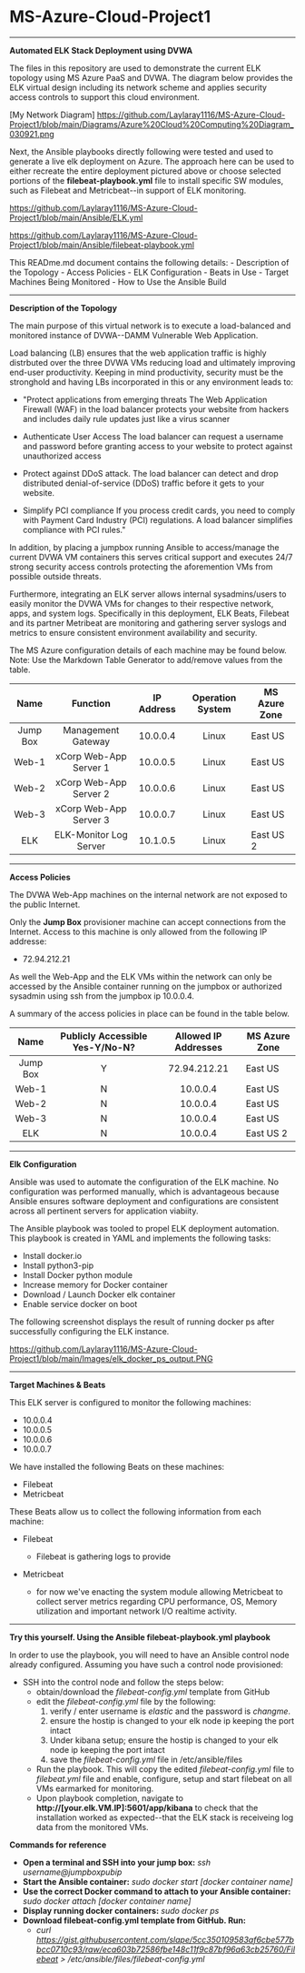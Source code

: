 # MS-Azure-Cloud-Project1

***
**Automated ELK Stack Deployment using DVWA**

The files in this repository are used to demonstrate the current ELK topology using MS Azure PaaS and DVWA. The diagram below provides the ELK virtual design including its network scheme and applies security access controls to support this cloud environment.  

 [My Network Diagram] <https://github.com/Laylaray1116/MS-Azure-Cloud-Project1/blob/main/Diagrams/Azure%20Cloud%20Computing%20Diagram_030921.png>

Next, the Ansible playbooks directly following were tested and used to generate a live elk deployment on Azure. The approach here can be used to either recreate the entire deployment pictured above or choose selected portions of the **filebeat-playbook.yml** file to install specific SW modules, such as Filebeat and Metricbeat--in support of ELK monitoring.

 <https://github.com/Laylaray1116/MS-Azure-Cloud-Project1/blob/main/Ansible/ELK.yml>

 <https://github.com/Laylaray1116/MS-Azure-Cloud-Project1/blob/main/Ansible/filebeat-playbook.yml>

This READme.md document contains the following details: - Description of the Topology - Access Policies - ELK Configuration - Beats in Use - Target Machines Being Monitored - How to Use the Ansible Build
***
**Description of the Topology**

The main purpose of this virtual network is to execute a load-balanced and monitored instance of DVWA--DAMM Vulnerable Web Application.

Load balancing (LB) ensures that the web application traffic is  highly distrbuted over the three DVWA VMs reducing load and ultimately improving end-user productivity. Keeping in mind productivity, security must be the stronghold and having LBs incorporated in this or any environment leads to:

- "Protect applications from emerging threats
The Web Application Firewall (WAF) in the load balancer protects your website from hackers and includes daily rule updates just like a virus scanner

- Authenticate User Access
The load balancer can request a username and password before granting access to your website to protect against unauthorized access

- Protect against DDoS attack. The load balancer can detect and drop distributed denial-of-service (DDoS) traffic before it gets to your website.

- Simplify PCI compliance
If you process credit cards, you need to comply with Payment Card Industry (PCI) regulations. A load balancer simplifies compliance with PCI rules."

In addition, by placing a jumpbox running Ansible to access/manage the current DVWA VM containers this serves critical support and executes 24/7 strong security access controls protecting the aforemention VMs from possible outside threats.

Furthermore, integrating an ELK server allows internal sysadmins/users to easily monitor the DVWA VMs for changes to their respective network, apps, and system logs. Specifically in this deployment, ELK Beats, Filebeat and its partner Metribeat are monitoring and gathering server syslogs and metrics to ensure consistent environment availability and security.

The MS Azure configuration details of each machine may be found below. Note: Use the Markdown Table Generator to add/remove values from the table.

|    Name   |        Function        | IP Address  | Operation System  | MS Azure Zone |
|:---------:|:----------------------:|:-----------:|:-----------------:|---------------|
| Jump Box  | Management Gateway     | 10.0.0.4    | Linux             | East US       |
| Web-1     | xCorp Web-App Server 1 | 10.0.0.5    | Linux             | East US       |
| Web-2     | xCorp Web-App Server 2 | 10.0.0.6    | Linux             | East US       |
| Web-3     | xCorp Web-App Server 3 | 10.0.0.7    | Linux             | East US       |
| ELK       | ELK-Monitor Log Server | 10.1.0.5    | Linux             | East US 2     |

***

**Access Policies**

The DVWA Web-App machines on the internal network are not exposed to the public Internet.

Only the **Jump Box** provisioner machine can accept connections from the Internet. Access to this machine is only allowed from the following IP addresse:

- 72.94.212.21

As well the Web-App and the ELK VMs within the network can only be accessed by the Ansible container running on the jumpbox or authorized sysadmin using ssh from the jumpbox ip 10.0.0.4.

A summary of the access policies in place can be found in the table below.

|    Name   |  Publicly Accessible Yes-Y/No-N?  | Allowed IP Addresses  | MS Azure Zone |
|:---------:|:---------------------------------:|:---------------------:|---------------|
| Jump Box  |                 Y                 |      72.94.212.21     |    East US    |
|   Web-1   |                 N                 |        10.0.0.4       |    East US    |
|   Web-2   |                 N                 |        10.0.0.4       |    East US    |
|   Web-3   |                 N                 |        10.0.0.4       |    East US    |
|    ELK    |                 N                 |        10.0.0.4       |   East US 2   |

 ***
**Elk Configuration**

Ansible was used to automate the configuration of the ELK machine. No configuration was performed manually, which is advantageous because Ansible ensures software deployment and configurations are consistent across all pertinent servers for application viabiity.

The Ansible playbook was tooled to propel ELK deployment automation. This playbook is created in YAML and implements the following tasks:

- Install docker.io
- Install python3-pip
- Install Docker python module
- Increase memory for Docker container
- Download / Launch Docker elk container
- Enable service docker on boot

The following screenshot displays the result of running docker ps after successfully configuring the ELK instance.

<https://github.com/Laylaray1116/MS-Azure-Cloud-Project1/blob/main/Images/elk_docker_ps_output.PNG>

***
**Target Machines & Beats**

This ELK server is configured to monitor the following machines:

- 10.0.0.4
- 10.0.0.5
- 10.0.0.6
- 10.0.0.7

We have installed the following Beats on these machines:

- Filebeat
- Metricbeat

These Beats allow us to collect the following information from each machine:

- Filebeat
  - Filebeat is gathering logs to provide

- Metricbeat
  - for now we've enacting the system module allowing Metricbeat to collect server metrics regarding CPU performance, OS, Memory utilization and important network I/O realtime activity.

***
**Try this yourself. Using the Ansible filebeat-playbook.yml playbook**

In order to use the playbook, you will need to have an Ansible control node already configured. Assuming you have such a control node provisioned:

- SSH into the control node and follow the steps below:
    - obtain/download the *filebeat-config.yml* template from GitHub
    - edit the *filebeat-config.yml* file by the following:
        1. verify / enter username is *elastic* and the password is *changme*.
        2. ensure the hostip is changed to your elk node ip keeping the port intact
        3. Under kibana setup; ensure the hostip is changed to your elk node ip keeping the port intact
        4. save the *filebeat-config.yml* file in /etc/ansible/files
    - Run the playbook. This will copy the edited *filebeat-config.yml* file to *filebeat.yml* file and enable, configure, setup and start filebeat on all VMs earmarked for monitoring.
    - Upon playbook completion, navigate to **http://[your.elk.VM.IP]:5601/app/kibana** to check that the installation worked as expected--that the ELK stack is receiveing log data from the monitored VMs.

**Commands for reference**

 - **Open a terminal and SSH into your jump box:** *ssh username@jumpboxpubip*
 - **Start the Ansible container:**
    *sudo docker start [docker container name]*
- **Use the correct Docker command to attach to your Ansible container:**
    *sudo docker attach [docker container name]*
- **Display running docker containers:** *sudo docker ps*
- **Download filebeat-config.yml template from GitHub. Run:**
    - *curl https://gist.githubusercontent.com/slape/5cc350109583af6cbe577bbcc0710c93/raw/eca603b72586fbe148c11f9c87bf96a63cb25760/Filebeat > /etc/ansible/files/filebeat-config.yml*
